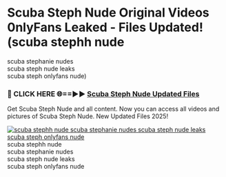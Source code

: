 # Scuba Steph Nude Original Videos 0nlyFans Leaked - Files Updated! (scuba stephh nude<br>
scuba stephanie nudes<br>
scuba steph nude leaks<br>
scuba steph onlyfans nude)

<h3>🔴 CLICK HERE 🌐==►► <a href="https://tinyurl.com/2p9ay9w9" rel="nofollow">Scuba Steph Nude Updated Files</a></h3>

Get Scuba Steph Nude and all content. Now you can access all videos and pictures of Scuba Steph Nude. New Updated Files 2025!

[![scuba stephh nude<br>
scuba stephanie nudes<br>
scuba steph nude leaks<br>
scuba steph onlyfans nude](https://i.imgur.com/KQgVmj3.gif)](https://tinyurl.com/2p9ay9w9)
scuba stephh nude<br>
scuba stephanie nudes<br>
scuba steph nude leaks<br>
scuba steph onlyfans nude